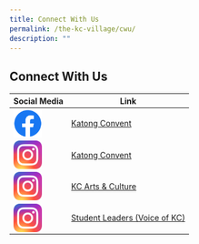 ```yaml
---
title: Connect With Us
permalink: /the-kc-village/cwu/
description: ""
---
```

## Connect With Us

| Social Media | Link |
|---|---|
|<img src="/images/f_logo_RGB-Blue_72.png" style="width:50px; height:50px" align=left>| [Katong Convent](https://www.facebook.com/CHIJKatongConventSG)|
|<img src="/images/instagram-logo.png" style="width:50px; height:50px" align=left>|[Katong Convent](https://www.instagram.com/chijkatongconvent/?utm_medium=copy_link)|
|<img src="/images/instagram-logo.png" style="width:50px; height:50px" align=left>|[KC Arts & Culture](https://www.instagram.com/kcartsandculture/?utm_medium=copy_link)|
|<img src="/images/instagram-logo.png" style="width:50px; height:50px" align=left>|[Student Leaders (Voice of KC)](https://www.instagram.com/voicesofkc/?utm_medium=copy_link)|